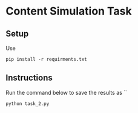 # Content Simulation Task 

## Setup 
Use 
```
pip install -r requirments.txt
``` 


## Instructions
Run the command below to save the results as `` 
```
python task_2.py
``` 
